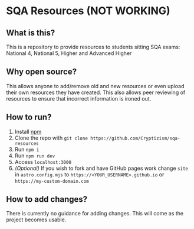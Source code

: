 # SQA Resources (NOT WORKING)

## What is this?

This is a repository to provide resources to students sitting SQA exams: National 4, National 5, Higher and Advanced Higher

## Why open source?

This allows anyone to add/remove old and new resources or even upload their own resources they have created. This also allows peer reviewing of resources to ensure that incorrect information is ironed out.

## How to run?

1. Install [npm](npmjs.com)
2. Clone the repo with `git clone https://github.com/Cryptizism/sqa-resources`
3. Run `npm i`
4. Run `npm run dev`
5. Access `localhost:3000`
6. *(Optional)* If you wish to fork and have GitHub pages work change `site` in `astro.config.mjs` to `https://<YOUR_USERNAME>.github.io` or `https://my-custom-domain.com`

## How to add changes?

There is currently no guidance for adding changes. This will come as the project becomes usable.